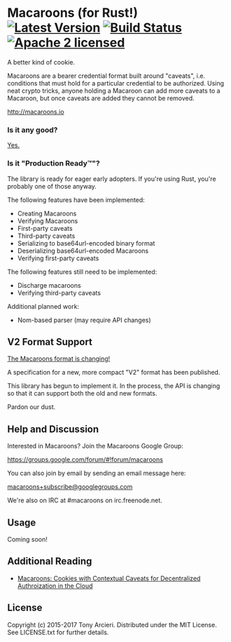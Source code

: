 # Macaroons (for Rust!) [![Latest Version][crate-image]][crate-link] [![Build Status][build-image]][build-link] [![Apache 2 licensed][license-image]][license-link]

[crate-image]: https://img.shields.io/crates/v/macaroons.svg
[crate-link]: https://crates.io/crates/macaroons
[build-image]: https://travis-ci.org/cryptosphere/rust-macaroons.svg?branch=master
[build-link]: https://travis-ci.org/cryptosphere/rust-macaroons
[license-image]: https://img.shields.io/badge/license-MIT-blue.svg
[license-link]: https://github.com/cryptosphere/rust-macaroons/blob/master/LICENSE

A better kind of cookie.

Macaroons are a bearer credential format built around "caveats", i.e. conditions
that must hold for a particular credential to be authorized. Using neat crypto
tricks, anyone holding a Macaroon can add more caveats to a Macaroon, but once
caveats are added they cannot be removed.

http://macaroons.io

### Is it any good?

[Yes.](http://news.ycombinator.com/item?id=3067434)

### Is it "Production Ready™"?

The library is ready for eager early adopters. If you're using Rust, you're
probably one of those anyway.

The following features have been implemented:

* Creating Macaroons
* Verifying Macaroons
* First-party caveats
* Third-party caveats
* Serializing to base64url-encoded binary format
* Deserializing base64url-encoded Macaroons
* Verifying first-party caveats

The following features still need to be implemented:

* Discharge macaroons
* Verifying third-party caveats

Additional planned work:

* Nom-based parser (may require API changes)

## V2 Format Support

[The Macaroons format is changing!](https://groups.google.com/forum/#!msg/macaroons/EIDUZQoelq8/KnbVukmGBQAJ)

A specification for a new, more compact "V2" format has been published.

This library has begun to implement it. In the process, the API is changing
so that it can support both the old and new formats.

Pardon our dust.

## Help and Discussion

Interested in Macaroons? Join the Macaroons Google Group:

https://groups.google.com/forum/#!forum/macaroons

You can also join by email by sending an email message here:

[macaroons+subscribe@googlegroups.com](mailto:macaroons+subscribe@googlegroups.com)

We're also on IRC at #macaroons on irc.freenode.net.

## Usage

Coming soon!

## Additional Reading

* [Macaroons: Cookies with Contextual Caveats for Decentralized Authroization in the Cloud](https://static.googleusercontent.com/media/research.google.com/en/us/pubs/archive/41892.pdf)

## License

Copyright (c) 2015-2017 Tony Arcieri. Distributed under the MIT License.
See LICENSE.txt for further details.
